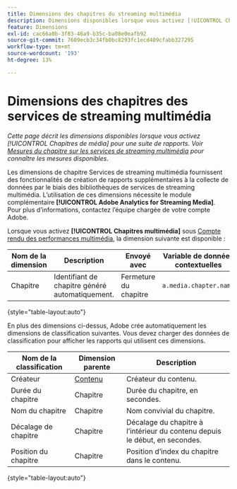 ```yaml
---
title: Dimensions des chapitres du streaming multimédia
description: Dimensions disponibles lorsque vous activez [!UICONTROL Chapitres de médias] pour une suite de rapports.
feature: Dimensions
exl-id: cac66a0b-3f83-46a9-b35c-ba08e0eafb92
source-git-commit: 7609ecb3c34fb0bc8293fc1ecd409cfabb327295
workflow-type: tm+mt
source-wordcount: '193'
ht-degree: 13%

---
```


# Dimensions des chapitres des services de streaming multimédia

*Cette page décrit les dimensions disponibles lorsque vous activez [!UICONTROL Chapitres de média] pour une suite de rapports. Voir [Mesures du chapitre sur les services de streaming multimédia](../metrics/sm-chapters.md) pour connaître les mesures disponibles.*

Les dimensions de chapitre Services de streaming multimédia fournissent des fonctionnalités de création de rapports supplémentaires à la collecte de données par le biais des bibliothèques de services de streaming multimédia. L’utilisation de ces dimensions nécessite le module complémentaire **[!UICONTROL Adobe Analytics for Streaming Media]**. Pour plus d’informations, contactez l’équipe chargée de votre compte Adobe.

Lorsque vous activez **[!UICONTROL Chapitres multimédia]** sous [Compte rendu des performances multimédia](/help/admin/admin/c-manage-report-suites/c-edit-report-suites/media-management.md), la dimension suivante est disponible :

| Nom de la dimension | Description | Envoyé avec | Variable de données contextuelles |
| --- | --- | --- | --- |
| Chapitre | Identifiant de chapitre généré automatiquement. | Fermeture du chapitre | `a.media.chapter.name` |

{style="table-layout:auto"}

En plus des dimensions ci-dessus, Adobe crée automatiquement les dimensions de classification suivantes. Vous devez charger des données de classification pour afficher les rapports qui utilisent ces dimensions.

| Nom de la classification | Dimension parente | Description |
| --- | --- | --- |
| Créateur | [Contenu](sm-core.md) | Créateur du contenu. |
| Durée du chapitre | Chapitre | Durée du chapitre, en secondes. |
| Nom du chapitre | Chapitre | Nom convivial du chapitre. |
| Décalage de chapitre | Chapitre | Décalage du chapitre à l’intérieur du contenu depuis le début, en secondes. |
| Position du chapitre | Chapitre | Position d’index du chapitre dans le contenu. |

{style="table-layout:auto"}
